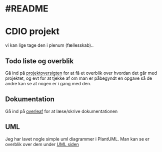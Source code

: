 
#README
=======
# CDIO projekt
vi kan lige tage den i plenum (fællesskab)..

## Todo liste og overblik
Gå ind på [projektoversigten](projects/) for at få et overblik over hvordan det går med projektet, og evt for at tjekke af om man er påbegyndt en opgave så de andre kan se at nogen er i gang med den.

## Dokumentation
Gå ind på [overleaf](https://www.overleaf.com/project/5d9245ec8a5a520001fe8912) for at læse/skrive dokumentationen

## UML
Jeg har lavet nogle simple uml diagrammer i PlantUML. Man kan se er overblik over dem under [UML siden](UML/ "UML siden")



